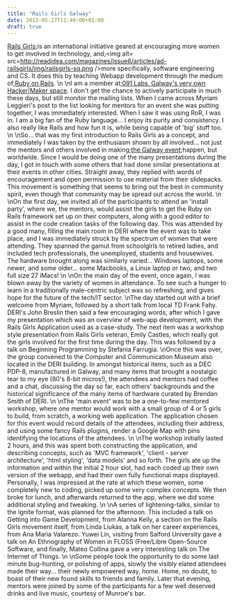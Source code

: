 ```yaml
---
title: "Rails Girls Galway"
date: 2013-05-27T11:49:00+01:00
draft: true
---
```


<a href=http://railsgirls.com/>Rails Girls</a>;is an international initiative geared at encouraging more women to get involved in technology, and;<img alt= src=http://readidea.com/magazines/issue6/articles/ad-railsgirls/img/railsgirls-sq.png />more specifically, software engineering and CS. It does this by teaching Webapp development through the medium of;<a href=http://rubyonrails.org/>Ruby on Rails</a>.
\n
\nI am a member at;<a href=http://091labs.com/>091 Labs, Galway's very own Hacker|Maker space</a>. I don't get the chance to actively participate in much these days, but still monitor the mailing lists. When I came across Myriam Leggieri's post to the list looking for mentors for an event she was putting together, I was immediately interested. When I saw it was using RoR, I was in. I am a big fan of the Ruby language... I enjoy its purity and consistency. I also really like Rails and how fun it is, while being capable of 'big' stuff too.
\n
\nSo... that was my first introduction to Rails Girls as a concept, and immediately I was taken by the enthusiasm shown by all involved... not just the mentors and others involved in making;<a href=http://railsgirls.com/galway>the Galway event</a>;happen, but worldwide. Since I would be doing one of the many presentations during the day, I got in touch with some others that had done similar presentations at their events in other cities. Straight away, they replied with words of encouragement and open permission to use material from their slidepacks. This movement is something that seems to bring out the best in community spirit, even though that community may be spread out across the world.
\n
\nOn the first day, we invited all of the participants to attend an 'install party', where we, the mentors, would assist the girls to get the Ruby on Rails framework set up on their computers, along with a good editor to assist in the code creation tasks of the following day. This was attended by a good many, filling the main room in DERI where the event was to take place, and I was immediately struck by the spectrum of women that were attending. They spanned the gamut from schoolgirls to retired ladies, and included tech professionals, the unemployed, students and housewives. The hardware brought along was similarly varied... Windows laptops, some newer, and some older... some Macbooks, a Linux laptop or two, and two full size 27 iMacs!
\n
\nOn the main day of the event, once again, I was blown away by the variety of women in attendance. To see such a hunger to learn in a traditionally male-centric subject was so refreshing, and gives hope for the future of the tech/IT sector.
\nThe day started out with a brief welcome from Myriam, followed by a short talk from local TD Frank Fahy. DERI's John Breslin then said a few encouraging words, after which I gave my presentation which was an overview of web-app development, with the Rails Girls Application used as a case-study. The next item was a workshop style presentation from Rails Girls veteran, Emily Castles, which really got the girls involved for the first time during the day. This was followed by a talk on Beginning Programming by Stefania Farrugia.
\nOnce this was over, the group convened to the Computer and Communication Museum also located in the DERI building. In amongst historical items, such as a DEC PDP-8, manufactured in Galway, and many items that brought a nostalgic tear to my eye (80's 8-bit micros!), the attendees and mentors had coffee and a chat, discussing the day so far, each others' backgrounds and the historical significance of the many items of hardware curated by Brendan Smith of DERI.
\n
\nThe 'main event' was to be a one-to-few mentored workshop, where one mentor would work with a small group of 4 or 5 girls to build, from scratch, a working web application. The application chosen for this event would record details of the attendees, including their address, and using some fancy Rails plugins, render a Google Map with pins identifying the locations of the attendees.
\n
\nThe workshop initially lasted 2 hours, and this was spent both constructing the application, and describing concepts, such as 'MVC framework', 'client - server architecture', 'html styling', 'data models' and so forth. The girls ate up the information and within the initial 2 hour slot, had each coded up their own version of the webapp, and had their own fully functional maps displayed. Personally, I was impressed at the rate at which these women, some completely new to coding, picked up some very complex concepts. We then broke for lunch, and afterwards returned to the app, where we did some additional styling and tweaking.
\n
\nA series of lightening-talks, similar to the Ignite format, was planned for the afternoon. This included a talk on Getting into Game Development, from Alanna Kelly, a section on the Rails Girls movement itself, from Linda Liukas, a talk on her career experiences, from Ana Maria Valarezo. Yuwei Lin, visiting from Salford University gave a talk on An Ethnography of Women in FLOSS (Free/Libre Open-Source Software, and finally, Mateo Collina gave a very interesting talk on The Internet of Things.
\n
\nSome people took the opportunity to do some last minute bug-hunting, or polishing of apps, slowly the visibly elated attendees made their way... their newly empowered way, home. Home, no doubt, to boast of their new found skills to friends and family. Later that evening, mentors were joined by some of the participants for a few well deserved drinks and live music, courtesy of Munroe's bar.
